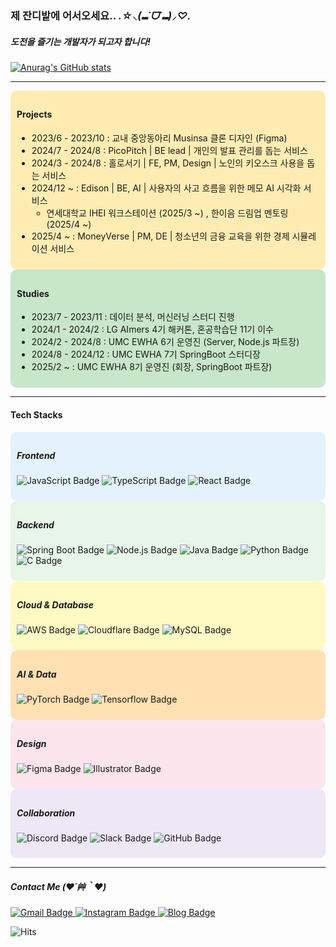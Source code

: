 ### 제 잔디밭에 어서오세요.. *.☆⸜(⑉˙ᗜ˙⑉)⸝♡.*
##### 도전을 즐기는 개발자가 되고자 합니다!

[![Anurag's GitHub stats](https://github-readme-stats.vercel.app/api?username=yooniicode)](https://github.com/anuraghazra/github-readme-stats)



---

<div style="background-color:#ffecb3; padding:10px; border-radius:10px;">
  
#### Projects

- 2023/6 - 2023/10 : 교내 중앙동아리 Musinsa 클론 디자인 (Figma)
- 2024/7 - 2024/8 : PicoPitch | BE lead | 개인의 발표 관리를 돕는 서비스  
- 2024/3 - 2024/8 : 홀로서기 | FE, PM, Design | 노인의 키오스크 사용을 돕는 서비스  
- 2024/12 ~ : Edison | BE, AI | 사용자의 사고 흐름을 위한 메모 AI 시각화 서비스
  - 연세대학교 IHEI 워크스테이션 (2025/3 ~) , 한이음 드림업 멘토링 (2025/4 ~)
- 2025/4 ~ : MoneyVerse | PM, DE | 청소년의 금융 교육을 위한 경제 시뮬레이션 서비스

</div>

<div style="background-color:#c8e6c9; padding:10px; border-radius:10px;">
  
#### Studies

- 2023/7 - 2023/11 : 데이터 분석, 머신러닝 스터디 진행  
- 2024/1 - 2024/2 : LG AImers 4기 해커톤, 혼공학습단 11기 이수  
- 2024/2 - 2024/8 : UMC EWHA 6기 운영진 (Server, Node.js 파트장)  
- 2024/8 - 2024/12 : UMC EWHA 7기 SpringBoot 스터디장  
- 2025/2 ~ : UMC EWHA 8기 운영진 (회장, SpringBoot 파트장)  

</div>

---

#### Tech Stacks

<div style="background-color:#E3F2FD; padding:10px; border-radius:10px;">
  
##### Frontend  
<p align="left">
  <img src="https://img.shields.io/badge/JavaScript-F7DF1E?style=flat-square&logo=JavaScript&logoColor=black" alt="JavaScript Badge">
  <img src="https://img.shields.io/badge/TypeScript-3178C6?style=flat-square&logo=TypeScript&logoColor=white" alt="TypeScript Badge">
  <img src="https://img.shields.io/badge/React-61DAFB?style=flat-square&logo=React&logoColor=black" alt="React Badge">
</p>

</div>

<div style="background-color:#E8F5E9; padding:10px; border-radius:10px;">
  
##### Backend  
<p align="left">
  <img src="https://img.shields.io/badge/Spring Boot-6DB33F?style=flat-square&logo=Spring Boot&logoColor=white" alt="Spring Boot Badge">
  <img src="https://img.shields.io/badge/Node.js-339933?style=flat-square&logo=Node.js&logoColor=white" alt="Node.js Badge">
  <img src="https://img.shields.io/badge/Java-007396?style=flat-square&logo=Java&logoColor=white" alt="Java Badge">
  <img src="https://img.shields.io/badge/Python-3776AB?style=flat-square&logo=Python&logoColor=white" alt="Python Badge">
  <img src="https://img.shields.io/badge/C-A8B9CC?style=flat-square&logo=C&logoColor=white" alt="C Badge">
</p>

</div>

<div style="background-color:#FFF9C4; padding:10px; border-radius:10px;">
  
##### Cloud & Database  
<p align="left">
  <img src="https://img.shields.io/badge/AWS-232F3E?style=flat-square&logo=Amazon AWS&logoColor=white" alt="AWS Badge">
  <img src="https://img.shields.io/badge/Cloudflare-F38020?style=flat-square&logo=Cloudflare&logoColor=white" alt="Cloudflare Badge">
  <img src="https://img.shields.io/badge/MySQL-4479A1?style=flat-square&logo=MySQL&logoColor=white" alt="MySQL Badge">
</p>

</div>

<div style="background-color:#FFE0B2; padding:10px; border-radius:10px;">
  
##### AI & Data  
<p align="left">
  <img src="https://img.shields.io/badge/PyTorch-EE4C2C?style=flat-square&logo=PyTorch&logoColor=white" alt="PyTorch Badge">
  <img src="https://img.shields.io/badge/TensorFlow-FF6F00?style=flat-square&logo=TensorFlow&logoColor=white" alt="Tensorflow Badge">
</p>

</div>

<div style="background-color:#FCE4EC; padding:10px; border-radius:10px;">
  
##### Design  
<p align="left">
  <img src="https://img.shields.io/badge/Figma-F24E1E?style=flat-square&logo=Figma&logoColor=white" alt="Figma Badge">
  <img src="https://img.shields.io/badge/Adobe Illustrator-FF9A00?style=flat-square&logo=Adobe Illustrator&logoColor=white" alt="Illustrator Badge">
</p>

</div>

<div style="background-color:#EDE7F6; padding:10px; border-radius:10px;">
  
##### Collaboration  
<p align="left">
  <img src="https://img.shields.io/badge/Discord-5865F2?style=flat-square&logo=Discord&logoColor=white" alt="Discord Badge">
  <img src="https://img.shields.io/badge/Slack-4A154B?style=flat-square&logo=Slack&logoColor=white" alt="Slack Badge">
  <img src="https://img.shields.io/badge/GitHub-181717?style=flat-square&logo=GitHub&logoColor=white" alt="GitHub Badge">
</p>

</div>

---

##### Contact Me (❤️´艸｀❤️)
<p align="left">
  <a href="mailto:estelle0329@ewha.ac.kr">
    <img src="https://img.shields.io/badge/Gmail-D14836?style=flat-square&logo=Gmail&logoColor=white" alt="Gmail Badge">
  </a>
  <a href="https://www.instagram.com/pdxvhdx/">
    <img src="https://img.shields.io/badge/Instagram-E4405F?style=flat-square&logo=Instagram&logoColor=white" alt="Instagram Badge">
  </a>
  <a href="https://www.yoonicode.site/">
    <img src="https://img.shields.io/badge/Blog-000000?style=flat-square&logo=Notion&logoColor=white" alt="Blog Badge">
  </a>
</p>

![Hits](https://hits.sh/github.com/yooniicode.svg?style=flat-square&color=grey&label=visits)
